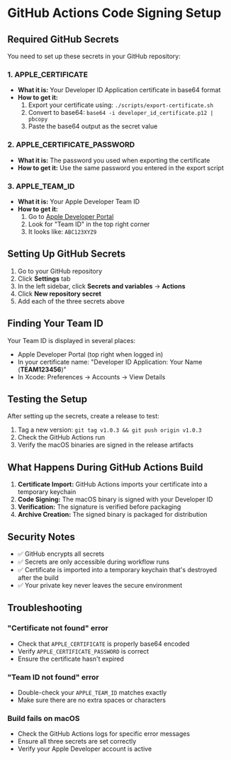 # GitHub Actions Code Signing Setup

## Required GitHub Secrets

You need to set up these secrets in your GitHub repository:

### 1. APPLE_CERTIFICATE
- **What it is:** Your Developer ID Application certificate in base64 format
- **How to get it:** 
  1. Export your certificate using: `./scripts/export-certificate.sh`
  2. Convert to base64: `base64 -i developer_id_certificate.p12 | pbcopy`
  3. Paste the base64 output as the secret value

### 2. APPLE_CERTIFICATE_PASSWORD
- **What it is:** The password you used when exporting the certificate
- **How to get it:** Use the same password you entered in the export script

### 3. APPLE_TEAM_ID
- **What it is:** Your Apple Developer Team ID
- **How to get it:** 
  1. Go to [Apple Developer Portal](https://developer.apple.com/account/)
  2. Look for "Team ID" in the top right corner
  3. It looks like: `ABC123XYZ9`

## Setting Up GitHub Secrets

1. Go to your GitHub repository
2. Click **Settings** tab
3. In the left sidebar, click **Secrets and variables** → **Actions**
4. Click **New repository secret**
5. Add each of the three secrets above

## Finding Your Team ID

Your Team ID is displayed in several places:
- Apple Developer Portal (top right when logged in)
- In your certificate name: "Developer ID Application: Your Name (**TEAM123456**)"
- In Xcode: Preferences → Accounts → View Details

## Testing the Setup

After setting up the secrets, create a release to test:

1. Tag a new version: `git tag v1.0.3 && git push origin v1.0.3`
2. Check the GitHub Actions run
3. Verify the macOS binaries are signed in the release artifacts

## What Happens During GitHub Actions Build

1. **Certificate Import:** GitHub Actions imports your certificate into a temporary keychain
2. **Code Signing:** The macOS binary is signed with your Developer ID
3. **Verification:** The signature is verified before packaging
4. **Archive Creation:** The signed binary is packaged for distribution

## Security Notes

- ✅ GitHub encrypts all secrets
- ✅ Secrets are only accessible during workflow runs
- ✅ Certificate is imported into a temporary keychain that's destroyed after the build
- ✅ Your private key never leaves the secure environment

## Troubleshooting

### "Certificate not found" error
- Check that `APPLE_CERTIFICATE` is properly base64 encoded
- Verify `APPLE_CERTIFICATE_PASSWORD` is correct
- Ensure the certificate hasn't expired

### "Team ID not found" error
- Double-check your `APPLE_TEAM_ID` matches exactly
- Make sure there are no extra spaces or characters

### Build fails on macOS
- Check the GitHub Actions logs for specific error messages
- Ensure all three secrets are set correctly
- Verify your Apple Developer account is active

